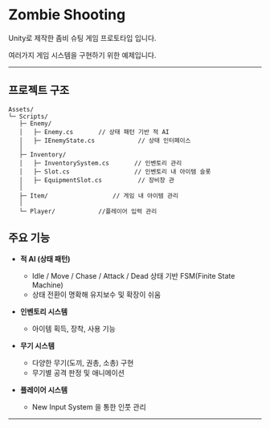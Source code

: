 #  Zombie Shooting


Unity로 제작한 좀비 슈팅 게임 프로토타입 입니다.

여러가지 게임 시스템을 구현하기 위한 예제입니다.

---

## 프로젝트 구조
```
Assets/
└─ Scripts/
   ├─ Enemy/
   │   ├─ Enemy.cs       // 상태 패턴 기반 적 AI
   │   ├─ IEnemyState.cs            // 상태 인터페이스
   │
   ├─ Inventory/
   │   ├─ InventorySystem.cs       // 인벤토리 관리
   │   ├─ Slot.cs                  // 인벤토리 내 아이템 슬롯
   │   ├─ EquipmentSlot.cs          // 장비창 관
   │
   ├─ Item/                  // 게임 내 아이템 관리
   │
   └─ Player/            //플레이어 입력 관리
```

## 주요 기능
-  **적 AI (상태 패턴)**  
    - Idle / Move / Chase / Attack / Dead 상태 기반 FSM(Finite State Machine)
    - 상태 전환이 명확해 유지보수 및 확장이 쉬움  

-  **인벤토리 시스템**  
    - 아이템 획득, 장착, 사용 기능  

-  **무기 시스템**  
    - 다양한 무기(도끼, 권총, 소총) 구현  
    - 무기별 공격 판정 및 애니메이션

-  **플레이어 시스템**  
    - New Input System 을 통한 인풋 관리

---

